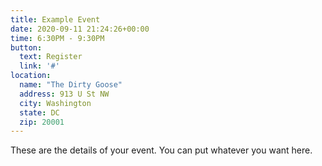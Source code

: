 ```yaml
---
title: Example Event
date: 2020-09-11 21:24:26+00:00
time: 6:30PM - 9:30PM
button: 
  text: Register
  link: '#'
location: 
  name: "The Dirty Goose"
  address: 913 U St NW
  city: Washington
  state: DC
  zip: 20001
---
```

These are the details of your event. You can put whatever you want here. 